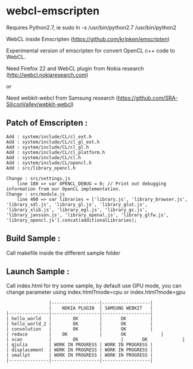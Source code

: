 webcl-emscripten
================

Requires Python2.7, ie sudo ln -s /usr/bin/python2.7 /usr/bin/python2


WebCL inside Emscripten (https://github.com/kripken/emscripten)

Experimental version of emscripten for convert OpenCL c++ code to WebCL.

Need Firefox 22 and WebCL plugin from Nokia research (http://webcl.nokiaresearch.com)

or

Need webkit-webcl from Samsung research (https://github.com/SRA-SiliconValley/webkit-webcl)

Patch of Emscripten :
---------------------

	Add : system/include/CL/cl_ext.h
	Add : system/include/CL/cl_gl_ext.h
	Add : system/include/CL/cl_gl.h
	Add : system/include/CL/cl_platform.h
	Add : system/include/CL/cl.h
	Add : system/include/CL/opencl.h
	Add : src/library_opencl.h

	Change : src/settings.js
		line 180 => var OPENCL_DEBUG = 0; // Print out debugging information from our OpenCL implementation.
	Change : src/module.js
		line 400 => var libraries = ['library.js', 'library_browser.js', 'library_sdl.js', 'library_gl.js', 'library_glut.js', 'library_xlib.js', 'library_egl.js', 'library_gc.js', 'library_jansson.js', 'library_openal.js', 'library_glfw.js', 'library_opencl.js'].concat(additionalLibraries);


Build Sample :
--------------

Call makefile inside the different sample folder

Launch Sample :
---------------

Call index.html for try some sample, by default use GPU mode, you can change parameter using index.html?mode=cpu or index.html?mode=gpu

					|------------------|------------------|			
					|    NOKIA PLUGIN  | SAMSUNG WEBKIT   |
    |---------------|------------------|------------------|
	| hello_world	|		 OK		   |	   OK		  |
	| hello_world_2	|		 OK		   |	   OK		  |
	| convolution	|		 OK		   |	   OK		  |
	| reduce		| 	 OK	           |       OK             |
	| scan   		|        OK                |       OK             |
	| qjulia		| WORK IN PROGRESS | WORK IN PROGRESS |
	| displacement	| WORK IN PROGRESS | WORK IN PROGRESS |
	| smallpt  		| WORK IN PROGRESS | WORK IN PROGRESS |
	|---------------|------------------|------------------|
